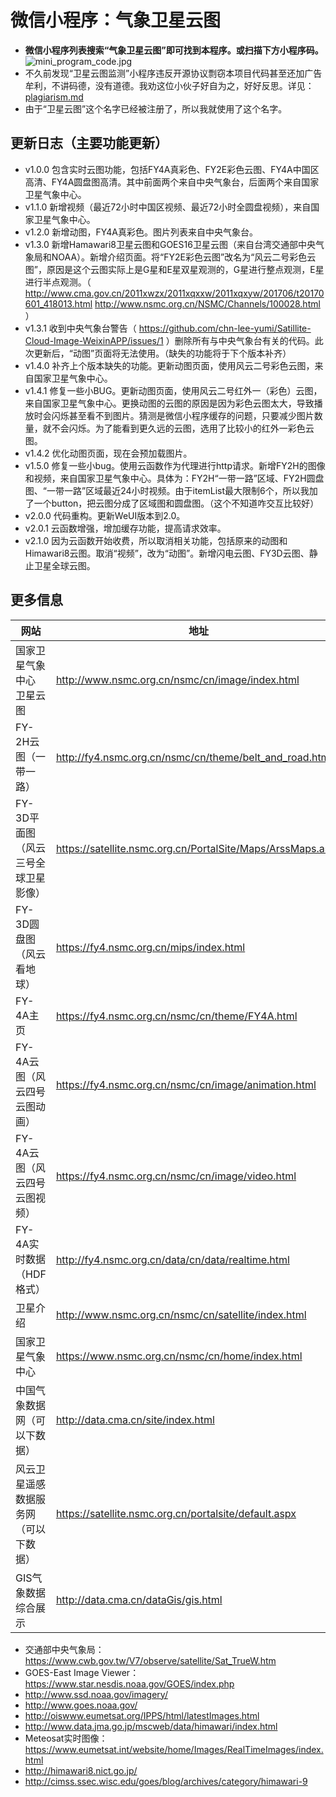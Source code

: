 # 微信小程序：气象卫星云图

- **微信小程序列表搜索“气象卫星云图”即可找到本程序。或扫描下方小程序码。**  
![mini_program_code.jpg](mini_program_code.jpg)
- 不久前发现“卫星云图监测”小程序违反开源协议剽窃本项目代码甚至还加广告牟利，不讲码德，没有道德。我劝这位小伙子好自为之，好好反思。详见：[plagiarism.md](plagiarism/plagiarism.md)
- 由于“卫星云图”这个名字已经被注册了，所以我就使用了这个名字。 

## 更新日志（主要功能更新）

- v1.0.0 包含实时云图功能，包括FY4A真彩色、FY2E彩色云图、FY4A中国区高清、FY4A圆盘图高清。其中前面两个来自中央气象台，后面两个来自国家卫星气象中心。  
- v1.1.0 新增视频（最近72小时中国区视频、最近72小时全圆盘视频），来自国家卫星气象中心。  
- v1.2.0 新增动图，FY4A真彩色。图片列表来自中央气象台。  
- v1.3.0 新增Hamawari8卫星云图和GOES16卫星云图（来自台湾交通部中央气象局和NOAA）。新增介绍页面。将“FY2E彩色云图”改名为“风云二号彩色云图”，原因是这个云图实际上是G星和E星双星观测的，G星进行整点观测，E星进行半点观测。（ http://www.cma.gov.cn/2011xwzx/2011xqxxw/2011xqxyw/201706/t20170601_418013.html http://www.nsmc.org.cn/NSMC/Channels/100028.html ）
- v1.3.1 收到中央气象台警告（ https://github.com/chn-lee-yumi/Satillite-Cloud-Image-WeixinAPP/issues/1 ）删除所有与中央气象台有关的代码。此次更新后，“动图”页面将无法使用。（缺失的功能将于下个版本补齐）  
- v1.4.0 补齐上个版本缺失的功能。更新动图页面，使用风云二号彩色云图，来自国家卫星气象中心。  
- v1.4.1 修复一些小BUG。更新动图页面，使用风云二号红外一（彩色）云图，来自国家卫星气象中心。更换动图的云图的原因是因为彩色云图太大，导致播放时会闪烁甚至看不到图片。猜测是微信小程序缓存的问题，只要减少图片数量，就不会闪烁。为了能看到更久远的云图，选用了比较小的红外一彩色云图。
- v1.4.2 优化动图页面，现在会预加载图片。
- v1.5.0 修复一些小bug。使用云函数作为代理进行http请求。新增FY2H的图像和视频，来自国家卫星气象中心。具体为：FY2H“一带一路”区域、FY2H圆盘图、“一带一路”区域最近24小时视频。由于itemList最大限制6个，所以我加了一个button，把云图分成了区域图和圆盘图。（这个不知道咋交互比较好）
- v2.0.0 代码重构。更新WeUI版本到2.0。
- v2.0.1 云函数增强，增加缓存功能，提高请求效率。
- v2.1.0 因为云函数开始收费，所以取消相关功能，包括原来的动图和Himawari8云图。取消“视频”，改为“动图”。新增闪电云图、FY3D云图、静止卫星全球云图。

## 更多信息

|网站|地址|
|---|---|
|国家卫星气象中心 卫星云图|http://www.nsmc.org.cn/nsmc/cn/image/index.html|
|FY-2H云图（一带一路）|http://fy4.nsmc.org.cn/nsmc/cn/theme/belt_and_road.html|
|FY-3D平面图（风云三号全球卫星影像）|https://satellite.nsmc.org.cn/PortalSite/Maps/ArssMaps.aspx|
|FY-3D圆盘图（风云看地球）|https://fy4.nsmc.org.cn/mips/index.html|
|FY-4A主页|https://fy4.nsmc.org.cn/nsmc/cn/theme/FY4A.html|
|FY-4A云图（风云四号云图动画）|https://fy4.nsmc.org.cn/nsmc/cn/image/animation.html|
|FY-4A云图（风云四号云图视频）|https://fy4.nsmc.org.cn/nsmc/cn/image/video.html|
|FY-4A实时数据（HDF格式）|http://fy4.nsmc.org.cn/data/cn/data/realtime.html|
|卫星介绍|http://www.nsmc.org.cn/nsmc/cn/satellite/index.html|
|国家卫星气象中心|https://www.nsmc.org.cn/nsmc/cn/home/index.html|
|中国气象数据网（可以下数据）|http://data.cma.cn/site/index.html|
|风云卫星遥感数据服务网（可以下数据）|https://satellite.nsmc.org.cn/portalsite/default.aspx|
|GIS气象数据综合展示|http://data.cma.cn/dataGis/gis.html|

- 交通部中央气象局：https://www.cwb.gov.tw/V7/observe/satellite/Sat_TrueW.htm  
- GOES-East Image Viewer：https://www.star.nesdis.noaa.gov/GOES/index.php  
- http://www.ssd.noaa.gov/imagery/  
- http://www.goes.noaa.gov/  
- http://oiswww.eumetsat.org/IPPS/html/latestImages.html  
- http://www.data.jma.go.jp/mscweb/data/himawari/index.html  
- Meteosat实时图像：https://www.eumetsat.int/website/home/Images/RealTimeImages/index.html  
- http://himawari8.nict.go.jp/  
- http://cimss.ssec.wisc.edu/goes/blog/archives/category/himawari-9  

